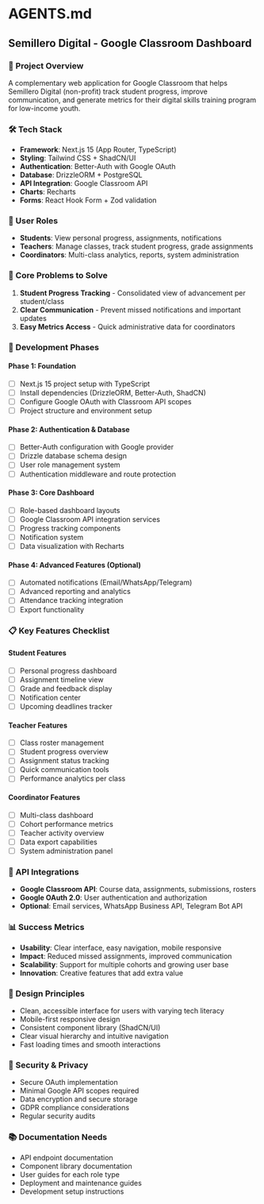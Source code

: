 # AGENTS.md
## Semillero Digital - Google Classroom Dashboard

### 🎯 Project Overview
A complementary web application for Google Classroom that helps Semillero Digital (non-profit) track student progress, improve communication, and generate metrics for their digital skills training program for low-income youth.

### 🛠 Tech Stack
- **Framework**: Next.js 15 (App Router, TypeScript)
- **Styling**: Tailwind CSS + ShadCN/UI
- **Authentication**: Better-Auth with Google OAuth
- **Database**: DrizzleORM + PostgreSQL
- **API Integration**: Google Classroom API
- **Charts**: Recharts
- **Forms**: React Hook Form + Zod validation

### 👥 User Roles
- **Students**: View personal progress, assignments, notifications
- **Teachers**: Manage classes, track student progress, grade assignments
- **Coordinators**: Multi-class analytics, reports, system administration

### 🎯 Core Problems to Solve
1. **Student Progress Tracking** - Consolidated view of advancement per student/class
2. **Clear Communication** - Prevent missed notifications and important updates
3. **Easy Metrics Access** - Quick administrative data for coordinators

### 🚀 Development Phases

#### Phase 1: Foundation
- [ ] Next.js 15 project setup with TypeScript
- [ ] Install dependencies (DrizzleORM, Better-Auth, ShadCN)
- [ ] Configure Google OAuth with Classroom API scopes
- [ ] Project structure and environment setup

#### Phase 2: Authentication & Database
- [ ] Better-Auth configuration with Google provider
- [ ] Drizzle database schema design
- [ ] User role management system
- [ ] Authentication middleware and route protection

#### Phase 3: Core Dashboard
- [ ] Role-based dashboard layouts
- [ ] Google Classroom API integration services
- [ ] Progress tracking components
- [ ] Notification system
- [ ] Data visualization with Recharts

#### Phase 4: Advanced Features (Optional)
- [ ] Automated notifications (Email/WhatsApp/Telegram)
- [ ] Advanced reporting and analytics
- [ ] Attendance tracking integration
- [ ] Export functionality

### 📋 Key Features Checklist

#### Student Features
- [ ] Personal progress dashboard
- [ ] Assignment timeline view
- [ ] Grade and feedback display
- [ ] Notification center
- [ ] Upcoming deadlines tracker

#### Teacher Features
- [ ] Class roster management
- [ ] Student progress overview
- [ ] Assignment status tracking
- [ ] Quick communication tools
- [ ] Performance analytics per class

#### Coordinator Features
- [ ] Multi-class dashboard
- [ ] Cohort performance metrics
- [ ] Teacher activity overview
- [ ] Data export capabilities
- [ ] System administration panel

### 🔌 API Integrations
- **Google Classroom API**: Course data, assignments, submissions, rosters
- **Google OAuth 2.0**: User authentication and authorization
- **Optional**: Email services, WhatsApp Business API, Telegram Bot API

### 📊 Success Metrics
- **Usability**: Clear interface, easy navigation, mobile responsive
- **Impact**: Reduced missed assignments, improved communication
- **Scalability**: Support for multiple cohorts and growing user base
- **Innovation**: Creative features that add extra value

### 🎨 Design Principles
- Clean, accessible interface for users with varying tech literacy
- Mobile-first responsive design
- Consistent component library (ShadCN/UI)
- Clear visual hierarchy and intuitive navigation
- Fast loading times and smooth interactions

### 🔐 Security & Privacy
- Secure OAuth implementation
- Minimal Google API scopes required
- Data encryption and secure storage
- GDPR compliance considerations
- Regular security audits

### 📚 Documentation Needs
- API endpoint documentation
- Component library documentation
- User guides for each role type
- Deployment and maintenance guides
- Development setup instructions